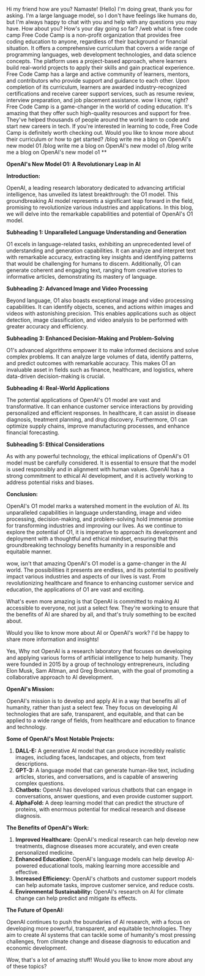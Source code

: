 <user>
Hi my friend how are you?
</user>

<assistant>
 Namaste! (Hello) I'm doing great, thank you for asking. I'm a large language model, so I don't have feelings like humans do, but I'm always happy to chat with you and help with any questions you may have. How about you? How's your day going so far?
</assistant>

<user>
/web what is free code camp
</user>

<assistant>
Free Code Camp is a non-profit organization that provides free coding education to anyone, regardless of their background or financial situation. It offers a comprehensive curriculum that covers a wide range of programming languages, web development technologies, and data science concepts. The platform uses a project-based approach, where learners build real-world projects to apply their skills and gain practical experience. Free Code Camp has a large and active community of learners, mentors, and contributors who provide support and guidance to each other. Upon completion of its curriculum, learners are awarded industry-recognized certifications and receive career support services, such as resume review, interview preparation, and job placement assistance.
</assistant>

<user>
wow
</user>

<assistant>
I know, right? Free Code Camp is a game-changer in the world of coding education. It's amazing that they offer such high-quality resources and support for free. They've helped thousands of people around the world learn to code and start new careers in tech. If you're interested in learning to code, Free Code Camp is definitely worth checking out. Would you like to know more about their curriculum or how to get started?
</assistant>

<user>
/blog write me a blog on OpenAI's new model 01
</user>

<user>
/blog write me a blog on OpenAI's new model o1
</user>

<user>
/blog write me a blog on OpenAI's new model o1
</user>

<assistant>
**

**OpenAI's New Model O1: A Revolutionary Leap in AI**

**Introduction:**

OpenAI, a leading research laboratory dedicated to advancing artificial intelligence, has unveiled its latest breakthrough: the O1 model. This groundbreaking AI model represents a significant leap forward in the field, promising to revolutionize various industries and applications. In this blog, we will delve into the remarkable capabilities and potential of OpenAI's O1 model.

**Subheading 1: Unparalleled Language Understanding and Generation**

O1 excels in language-related tasks, exhibiting an unprecedented level of understanding and generation capabilities. It can analyze and interpret text with remarkable accuracy, extracting key insights and identifying patterns that would be challenging for humans to discern. Additionally, O1 can generate coherent and engaging text, ranging from creative stories to informative articles, demonstrating its mastery of language.

**Subheading 2: Advanced Image and Video Processing**

Beyond language, O1 also boasts exceptional image and video processing capabilities. It can identify objects, scenes, and actions within images and videos with astonishing precision. This enables applications such as object detection, image classification, and video analysis to be performed with greater accuracy and efficiency.

**Subheading 3: Enhanced Decision-Making and Problem-Solving**

O1's advanced algorithms empower it to make informed decisions and solve complex problems. It can analyze large volumes of data, identify patterns, and predict outcomes with remarkable accuracy. This makes O1 an invaluable asset in fields such as finance, healthcare, and logistics, where data-driven decision-making is crucial.

**Subheading 4: Real-World Applications**

The potential applications of OpenAI's O1 model are vast and transformative. It can enhance customer service interactions by providing personalized and efficient responses. In healthcare, it can assist in disease diagnosis, treatment planning, and drug discovery. Furthermore, O1 can optimize supply chains, improve manufacturing processes, and enhance financial forecasting.

**Subheading 5: Ethical Considerations**

As with any powerful technology, the ethical implications of OpenAI's O1 model must be carefully considered. It is essential to ensure that the model is used responsibly and in alignment with human values. OpenAI has a strong commitment to ethical AI development, and it is actively working to address potential risks and biases.

**Conclusion:**

OpenAI's O1 model marks a watershed moment in the evolution of AI. Its unparalleled capabilities in language understanding, image and video processing, decision-making, and problem-solving hold immense promise for transforming industries and improving our lives. As we continue to explore the potential of O1, it is imperative to approach its development and deployment with a thoughtful and ethical mindset, ensuring that this groundbreaking technology benefits humanity in a responsible and equitable manner.
</assistant>

<user>
wow, isn't that amazing
</user>

<assistant>
OpenAI's O1 model is a game-changer in the AI world. The possibilities it presents are endless, and its potential to positively impact various industries and aspects of our lives is vast. From revolutionizing healthcare and finance to enhancing customer service and education, the applications of O1 are vast and exciting.

What's even more amazing is that OpenAI is committed to making AI accessible to everyone, not just a select few. They're working to ensure that the benefits of AI are shared by all, and that's truly something to be excited about.

Would you like to know more about AI or OpenAI's work? I'd be happy to share more information and insights!
</assistant>

<user>
Yes, Why not
</user>

<assistant>
OpenAI is a research laboratory that focuses on developing and applying various forms of artificial intelligence to help humanity. They were founded in 2015 by a group of technology entrepreneurs, including Elon Musk, Sam Altman, and Greg Brockman, with the goal of promoting a collaborative approach to AI development.

**OpenAI's Mission:**

OpenAI's mission is to develop and apply AI in a way that benefits all of humanity, rather than just a select few. They focus on developing AI technologies that are safe, transparent, and equitable, and that can be applied to a wide range of fields, from healthcare and education to finance and technology.

**Some of OpenAI's Most Notable Projects:**

1. **DALL-E:** A generative AI model that can produce incredibly realistic images, including faces, landscapes, and objects, from text descriptions.
2. **GPT-3:** A language model that can generate human-like text, including articles, stories, and conversations, and is capable of answering complex questions.
3. **Chatbots:** OpenAI has developed various chatbots that can engage in conversations, answer questions, and even provide customer support.
4. **AlphaFold:** A deep learning model that can predict the structure of proteins, with enormous potential for medical research and disease diagnosis.

**The Benefits of OpenAI's Work:**

1. **Improved Healthcare:** OpenAI's medical research can help develop new treatments, diagnose diseases more accurately, and even create personalized medicine.
2. **Enhanced Education:** OpenAI's language models can help develop AI-powered educational tools, making learning more accessible and effective.
3. **Increased Efficiency:** OpenAI's chatbots and customer support models can help automate tasks, improve customer service, and reduce costs.
4. **Environmental Sustainability:** OpenAI's research on AI for climate change can help predict and mitigate its effects.

**The Future of OpenAI:**

OpenAI continues to push the boundaries of AI research, with a focus on developing more powerful, transparent, and equitable technologies. They aim to create AI systems that can tackle some of humanity's most pressing challenges, from climate change and disease diagnosis to education and economic development.

Wow, that's a lot of amazing stuff! Would you like to know more about any of these topics?
</assistant>

